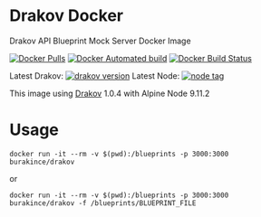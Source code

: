 # Drakov Docker
Drakov API Blueprint Mock Server Docker Image

[![Docker Pulls](https://img.shields.io/docker/pulls/burakince/drakov.svg)](https://hub.docker.com/r/burakince/drakov/) [![Docker Automated build](https://img.shields.io/docker/automated/burakince/drakov.svg)](https://hub.docker.com/r/burakince/drakov/) [![Docker Build Status](https://img.shields.io/docker/build/burakince/drakov.svg)](https://hub.docker.com/r/burakince/drakov/)

Latest Drakov: [![drakov version](https://badge.fury.io/js/drakov.svg)](https://www.npmjs.com/package/drakov)
Latest Node: [![node tag](https://img.shields.io/github/tag/nodejs/node.svg)](https://github.com/nodejs/node)

This image using [Drakov](https://github.com/Aconex/drakov) 1.0.4 with Alpine Node 9.11.2

# Usage

```
docker run -it --rm -v $(pwd):/blueprints -p 3000:3000 burakince/drakov
```

or

```
docker run -it --rm -v $(pwd):/blueprints -p 3000:3000 burakince/drakov -f /blueprints/BLUEPRINT_FILE
```
